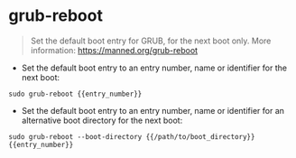 # grub-reboot

> Set the default boot entry for GRUB, for the next boot only.
> More information: <https://manned.org/grub-reboot>

- Set the default boot entry to an entry number, name or identifier for the next boot:

`sudo grub-reboot {{entry_number}}`

- Set the default boot entry to an entry number, name or identifier for an alternative boot directory for the next boot:

`sudo grub-reboot --boot-directory {{/path/to/boot_directory}} {{entry_number}}`
